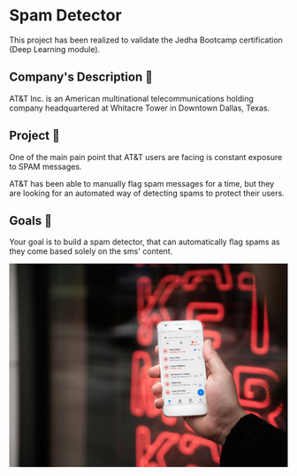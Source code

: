 # Spam Detector

This project has been realized to validate the Jedha Bootcamp certification (Deep Learning module).

## Company's Description 📇

AT&T Inc. is an American multinational telecommunications holding company headquartered at Whitacre Tower in Downtown Dallas, Texas.

## Project 🚧

One of the main pain point that AT&T users are facing is constant exposure to SPAM messages.

AT&T has been able to manually flag spam messages for a time, but they are looking for an automated way of detecting spams to protect their users.

## Goals 🎯

Your goal is to build a spam detector, that can automatically flag spams as they come based solely on the sms' content.

![alt text](./img/spam.jpg)
